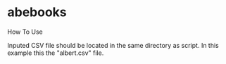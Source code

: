 # abebooks

How To Use

Inputed CSV file should be located in the same directory as script. In this example this the "albert.csv" file.
